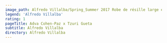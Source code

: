 ```yaml
---
image_path: Alfredo Villalba/Spring_Summer 2017 Robe de résille large en silicone Noir.jpg
legend: 'Alfredo Villalba'
rating: 1
pageTitle: Adva Cohen-Paz x Tzuri Gueta
subtitle: Alfredo Villalba
directory: Alfredo Villalba
---
```


